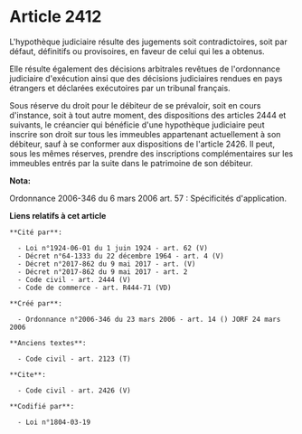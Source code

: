 # Article 2412

L'hypothèque judiciaire résulte des jugements soit contradictoires, soit par défaut, définitifs ou provisoires, en faveur de
celui qui les a obtenus. 

Elle résulte également des décisions arbitrales revêtues de l'ordonnance judiciaire d'exécution ainsi que des décisions
judiciaires rendues en pays étrangers et déclarées exécutoires par un tribunal français. 

Sous réserve du droit pour le débiteur de se prévaloir, soit en cours d'instance, soit à tout autre moment, des dispositions
des articles 2444 et suivants, le créancier qui bénéficie d'une hypothèque judiciaire peut inscrire son droit sur tous les
immeubles appartenant actuellement à son débiteur, sauf à se conformer aux dispositions de l'article 2426. Il peut, sous les
mêmes réserves, prendre des inscriptions complémentaires sur les immeubles entrés par la suite dans le patrimoine de son
débiteur.

**Nota:**

Ordonnance 2006-346 du 6 mars 2006 art. 57 : Spécificités d'application.

**Liens relatifs à cet article**

	**Cité par**:

	  - Loi n°1924-06-01 du 1 juin 1924 - art. 62 (V)
	  - Décret n°64-1333 du 22 décembre 1964 - art. 4 (V)
	  - Décret n°2017-862 du 9 mai 2017 - art. (V)
	  - Décret n°2017-862 du 9 mai 2017 - art. 2
	  - Code civil - art. 2444 (V)
	  - Code de commerce - art. R444-71 (VD)

	**Créé par**:

	  - Ordonnance n°2006-346 du 23 mars 2006 - art. 14 () JORF 24 mars 2006

	**Anciens textes**:

	  - Code civil - art. 2123 (T)

	**Cite**:

	  - Code civil - art. 2426 (V)

	**Codifié par**:

	  - Loi n°1804-03-19
